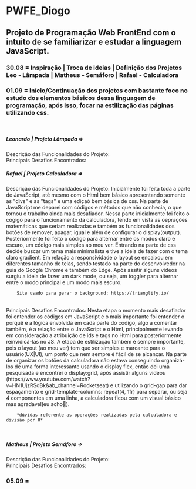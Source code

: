 # PWFE_Diogo

<h2> Projeto de Programação Web FrontEnd com o intuito de se familiarizar e estudar a linguagem JavaScript. </h2>

<h3> 30.08 = Inspiração | Troca de ideias | Definição dos Projetos
<br>
Leo - Lâmpada | Matheus - Semáforo | Rafael - Calculadora </h3>

<h3> 01.09 = Início/Continuação dos projetos com bastante foco no estudo dos elementos básicos dessa linguagem de programação, após isso, focar na estilização das páginas utilizando css. </h3>
<br>

<h5>    Leonardo | Projeto Lâmpada => </h5>
        Descrição das Funcionalidades do Projeto:
        <br>
        Principais Desafios Encontrados:


<h5>    Rafael | Projeto Calculadora => </h5>
        Descrição das Funcionalidades do Projeto:
        Inicialmente foi feita toda a parte de JavaScript, até mesmo com o Html bem básico apresentando somente as "divs" e as "tags" e uma ediçaõ bem básica de css.
        Na parte de JavaScript me deparei com códigos e métodos que não conhecia, o que tornou o trabalho ainda mais desafiador. Nessa parte inicialmente foi feito o cógigo para o funcionamento da calculadora, tendo em vista as oeprações matemáticas que seriam realizadas e também as funcionalidades dos botões de remover, apagar, igual e além de configurar o display(output). Posteriormente foi feito o código para alternar entre os modos claro e escuro, um código mais simples ao meu ver.  
        Entrando na parte de css decide buscar um tema mais minimalista e tive a ideia de fazer com o tema claro gradient. Em relação a responsividade o layout se encaixou em diferentes tamanho de telas, sendo testado na parte do desenvolvedor na guia do Google Chrome e também do Edge. 
        Após assitir alguns vídeos surgiu a ideia de fazer um dark mode, ou seja, um toggler para alternar entre o modo principal e um modo mais escuro.

        Site usado para gerar o background: https://trianglify.io/
<br>
        Principais Desafios Encontrados:
        Nesta etapa o momento mais desafiador foi entender os códigos em JavaScript e o mais importante foi entender o porquê e a lógica envolvida em cada parte do código, algo a comentar também, é a relação entre o JavaScript e o Html, principalmente levando em consideração a atribuição de ids e tags no Html para posteriormente reinvidicá-las no JS.
        A etapa de estilização também é sempre importante, pois o layout (ao meu ver) tem que ser simples e marcante para o usuário(UX|UI), um ponto que nem sempre é fácil de se alcançar.
        Na parte de organizar os botões da calculadora não estava conseguindo organizá-los de uma forma interessante usando o display flex, então dei uma pesquisada e encontrei o display:grid, após assistir alguns vídeos (https://www.youtube.com/watch?v=HN1UjzRSdBk&ab_channel=Rocketseat) e utilizando o grid-gap para dar espaçamento e grid-template-columns: repeat(4, 1fr) para separar, ou seja 4 componentes em uma linha, a calculadora ficou com um visual básico mas agradável(eu acho🤣). 

        *dúvidas referente as operações realizadas pela calculadora e divisão por 0*

<br>

<h5>    Matheus | Projeto Semáforo => </h5>
        Descrição das Funcionalidades do Projeto:
        <br>
        Principais Desafios Encontrados:



<h3> 05.09 = </h3>

